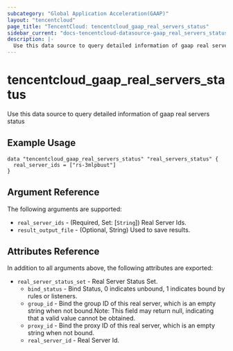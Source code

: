 ```yaml
---
subcategory: "Global Application Acceleration(GAAP)"
layout: "tencentcloud"
page_title: "TencentCloud: tencentcloud_gaap_real_servers_status"
sidebar_current: "docs-tencentcloud-datasource-gaap_real_servers_status"
description: |-
  Use this data source to query detailed information of gaap real servers status
---
```


# tencentcloud_gaap_real_servers_status

Use this data source to query detailed information of gaap real servers status

## Example Usage

```hcl
data "tencentcloud_gaap_real_servers_status" "real_servers_status" {
  real_server_ids = ["rs-3mlpbuut"]
}
```

## Argument Reference

The following arguments are supported:

* `real_server_ids` - (Required, Set: [`String`]) Real Server Ids.
* `result_output_file` - (Optional, String) Used to save results.

## Attributes Reference

In addition to all arguments above, the following attributes are exported:

* `real_server_status_set` - Real Server Status Set.
  * `bind_status` - Bind Status, 0 indicates unbound, 1 indicates bound by rules or listeners.
  * `group_id` - Bind the group ID of this real server, which is an empty string when not bound.Note: This field may return null, indicating that a valid value cannot be obtained.
  * `proxy_id` - Bind the proxy ID of this real server, which is an empty string when not bound.
  * `real_server_id` - Real Server Id.



